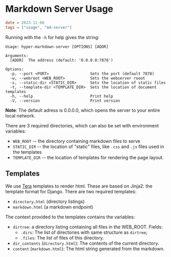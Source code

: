 # Markdown Server Usage

```toml
date = 2023-11-06
tags = ["usage", "md-server"]
```

Running with the `-h` for help gives the string:

```
Usage: hyper-markdown-server [OPTIONS] [ADDR]

Arguments:
  [ADDR]  The address (default: '0.0.0.0:7878')

Options:
  -p, --port <PORT>                  Sets the port (default 7878)
  -w, --webroot <WEB_ROOT>           Sets the webserver rooot
  -s, --static-dir <STATIC_DIR>      Sets the location of static files
  -t, --template-dir <TEMPLATE_DIR>  Sets the location of document templates
  -h, --help                         Print help
  -V, --version                      Print version
```

**Note**: The default adress is 0.0.0.0, which opens the server to your entire
local network.

There are 3 required directories, which can also be set with environment
variables:

- `WEB_ROOT` -- the directory containing markdown files to serve
- `STATIC_DIR` -- the location of "static" files, like `.css` and `.js` files
  used in the templates
- `TEMPLATE_DIR` -- the location of templates for rendering the page layout.

## Templates

We use [Tera](https://keats.github.io/tera/) templates to render html. These are
based on Jinja2: the template format for Django.
There are two required templates:
- `directory.html` (directory listings)
- `markdown.html` (a markdown endpoint)

The context provided to the templates contains the variables:
- `dirtree`: a directory listing containing all files in the WEB_ROOT. Fields:
    + `.dirs`: The list of directories with same structure as `dirtree`;
    + `.files`: The list of files of this directory.
- `dir_contents` (`directory.html`): The contents of the current directory.
- `content` (`markdown.html`): The html string generated from the markdown.
